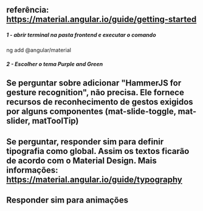 ## referência: https://material.angular.io/guide/getting-started

##### 1 - abrir terminal na pasta frontend e executar o comando
ng add @angular/material

##### 2 - Escolher o tema Purple and Green

## Se perguntar sobre adicionar "HammerJS for gesture recognition", não precisa. Ele fornece recursos de reconhecimento de gestos exigidos por alguns componentes (mat-slide-toggle, mat-slider, matToolTip)

## Se perguntar, responder sim para definir tipografia como global. Assim os textos ficarão de acordo com o Material Design. Mais informações: https://material.angular.io/guide/typography

## Responder sim para animações